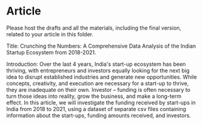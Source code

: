 # Article

Please host the drafts and all the materials, including the final version, related to your article in this folder.

Title:
 Crunching the Numbers: A Comprehensive Data Analysis of the Indian Startup Ecosystem from 2018-2021.

Introduction:
Over  the last 4 years, India's start-up ecosystem has been thriving, with entrepreneurs and investors equally looking for the next big idea to disrupt established industries and generate new opportunities. While concepts, creativity, and execution are necessary for a start-up to thrive, they are  inadequate  on their own. Investor – funding  is often necessary to turn those ideas into reality, grow the business, and make a long-term effect. In  this article, we will investigate the funding received by start-ups in India from 2018 to 2021, using a dataset of separate csv files containing information about the start-ups, funding amounts received, and investors.

